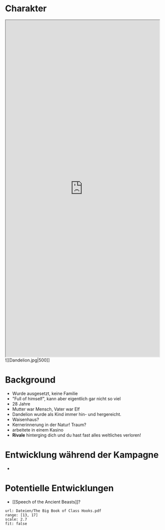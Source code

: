 # Charakter

<iframe src="https://dicecloud.com/character/Stj9pKTLz3iCWW55o" width=100% height=1100px></iframe>
![[Dandelion.jpg|500]]

# Background

- Wurde ausgesetzt, keine Familie
- "Full of himself", kann aber eigentlich gar nicht so viel
- 28 Jahre
- Mutter war Mensch, Vater war Elf
- Dandelion wurde als Kind immer hin- und hergereicht.
- Waisenhaus?
- Kernerinnerung in der Natur! Traum?
- arbeitete in einem Kasino
- **Rivale** hinterging dich und du hast fast alles weltliches verloren!

# Entwicklung während der Kampagne

- 

# Potentielle Entwicklungen

- [[Speech of the Ancient Beasts]]?

```pdf
url: Dateien/The Big Book of Class Hooks.pdf
range: [13, 17]
scale: 2.7
fit: false
```